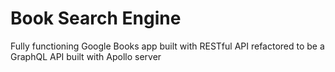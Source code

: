 # Book Search Engine

Fully functioning Google Books app built with RESTful API refactored to be a GraphQL API built with Apollo server
